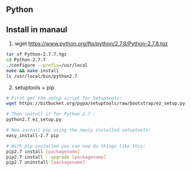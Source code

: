 Python
-----------

Install in manaul
---------
1. wget https://www.python.org/ftp/python/2.7.8/Python-2.7.8.tgz

  ```sh
  tar xf Python-2.7.7.tgz
  cd Python-2.7.7
  ./configure --prefix=/usr/local
  make && make install
  ls /usr/local/bin/python2.7
  ```
2. setuptools + pip

  ```sh
  # First get the setup script for Setuptools:
  wget https://bitbucket.org/pypa/setuptools/raw/bootstrap/ez_setup.py
  
  # Then install it for Python 2.7 :
  python2.7 ez_setup.py
  
  # Now install pip using the newly installed setuptools:
  easy_install-2.7 pip
  
  # With pip installed you can now do things like this:
  pip2.7 install [packagename]
  pip2.7 install --upgrade [packagename]
  pip2.7 uninstall [packagename]
  ```
